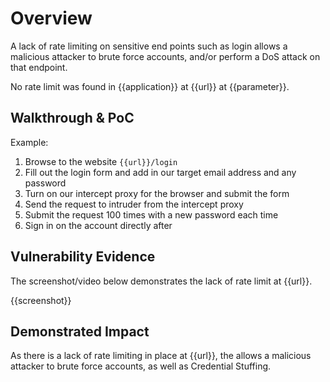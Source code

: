 # Overview
<!--
**Please replace text in each section below**

No rate limiting on login form - Vulnerability Report

Resources:

- <https://www.owasp.org/index.php?title=OWASP_Periodic_Table_of_Vulnerabilities_-_Brute_Force_(Generic)_/_Insufficient_Anti-automation&setlang=en>
- <http://projects.webappsec.org/w/page/13246938/Insufficient%20Anti-automation>
-->

A lack of rate limiting on sensitive end points such as login allows a malicious attacker to brute force accounts, and/or perform a DoS attack on that endpoint. 

No rate limit was found in {{application}} at {{url}} at {{parameter}}. 

## Walkthrough & PoC
<!--
Provide a step-by-step walkthrough on how to access the vulnerable injection point, and how to exploit the vulnerability.
Adding a dot-pointed walkthrough with relevant screenshots will speed triage time and result in faster rewards!
-->

Example:

1. Browse to the website `{{url}}/login`
2. Fill out the login form and add in our target email address and any password
3. Turn on our intercept proxy for the browser and submit the form
4. Send the request to intruder from the intercept proxy
5. Submit the request 100 times with a new password each time
6. Sign in on the account directly after

## Vulnerability Evidence
<!--
Your submission MUST include evidence of the vulnerability and not be theoretical in nature.

This can be a video showing the intruder not being limited after 100 requests, and the account being logged in afterwards. It's useful to include a screenshot of the intruder window passing 100 requests and getting a `200 OK` response in return. 
-->

The screenshot/video below demonstrates the lack of rate limit at {{url}}.

{{screenshot}}

## Demonstrated Impact
<!--
This will enable an attacker to brute force any login for the website, and allow an attacker to attempt Credential Stuffing. 
--> 
As there is a lack of rate limiting in place at {{url}}, the allows a malicious attacker to brute force accounts, as well as Credential Stuffing. 
